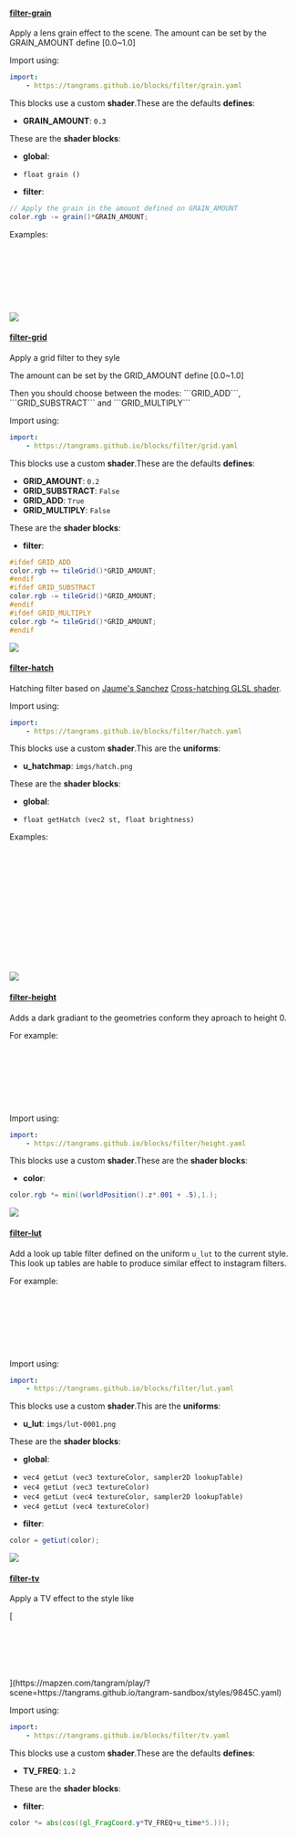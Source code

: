 

#### [filter-grain](https://github.com/tangrams/blocks/blob/gh-pages/filter/grain.yaml)

Apply a lens grain effect to the scene.
The amount can be set by the GRAIN_AMOUNT define [0.0~1.0]



Import using:

```yaml
import:
    - https://tangrams.github.io/blocks/filter/grain.yaml
```


This blocks use a custom **shader**.These are the defaults **defines**:
 - **GRAIN_AMOUNT**: ```0.3```

These are the **shader blocks**:

- **global**:
 + `float grain () `
- **filter**:

```glsl
// Apply the grain in the amount defined on GRAIN_AMOUNT
color.rgb -= grain()*GRAIN_AMOUNT;

```



Examples:
<a href="https://mapzen.com/tangram/play/?scene=https://tangrams.github.io/tangram-sandbox/styles/grain.yaml&lines=29" target="_blank">
<div style="background-image: url(https://tangrams.github.io/tangram-sandbox/styles/grain.png); width: 100%; height: 100px; background-position: center center;"></div>
</a>

![](https://mapzen.com/common/styleguide/images/divider/compass-red.png)


#### [filter-grid](https://github.com/tangrams/blocks/blob/gh-pages/filter/grid.yaml)

Apply a grid filter to they syle
<p>The amount can be set by the GRID_AMOUNT define [0.0~1.0]</p>
<p>Then you should choose between the modes: ```GRID_ADD```, ```GRID_SUBSTRACT``` and ```GRID_MULTIPLY```</p>



Import using:

```yaml
import:
    - https://tangrams.github.io/blocks/filter/grid.yaml
```


This blocks use a custom **shader**.These are the defaults **defines**:
 - **GRID_AMOUNT**: ```0.2```
 - **GRID_SUBSTRACT**: ```False```
 - **GRID_ADD**: ```True```
 - **GRID_MULTIPLY**: ```False```

These are the **shader blocks**:

- **filter**:

```glsl
#ifdef GRID_ADD
color.rgb += tileGrid()*GRID_AMOUNT;
#endif
#ifdef GRID_SUBSTRACT
color.rgb -= tileGrid()*GRID_AMOUNT;
#endif
#ifdef GRID_MULTIPLY
color.rgb *= tileGrid()*GRID_AMOUNT;
#endif

```



![](https://mapzen.com/common/styleguide/images/divider/compass-red.png)


#### [filter-hatch](https://github.com/tangrams/blocks/blob/gh-pages/filter/hatch.yaml)

Hatching filter based on [Jaume's Sanchez](https://twitter.com/thespite?lang=en) [Cross-hatching GLSL shader](https://www.clicktorelease.com/code/cross-hatching/).



Import using:

```yaml
import:
    - https://tangrams.github.io/blocks/filter/hatch.yaml
```


This blocks use a custom **shader**.This are the **uniforms**:
 - **u_hatchmap**: ```imgs/hatch.png```

These are the **shader blocks**:

- **global**:
 + `float getHatch (vec2 st, float brightness) `

Examples:
<a href="https://mapzen.com/tangram/play/?scene=https://tangrams.github.io/tangram-sandbox/styles/crosshatch.yaml&lines=111" target="_blank">
<div style="background-image: url(https://tangrams.github.io/tangram-sandbox/styles/crosshatch.png); width: 100%; height: 100px; background-position: center center;"></div>
</a>
<a href="https://mapzen.com/tangram/play/?scene=https://tangrams.github.io/tangram-sandbox/styles/pericoli.yaml&lines=157" target="_blank">
<div style="background-image: url(https://tangrams.github.io/tangram-sandbox/styles/pericoli.png); width: 100%; height: 100px; background-position: center center;"></div>
</a>

![](https://mapzen.com/common/styleguide/images/divider/compass-red.png)


#### [filter-height](https://github.com/tangrams/blocks/blob/gh-pages/filter/height.yaml)

Adds a dark gradiant to the geometries conform they aproach to height 0. <p>For example:</p>
[ <div style="background-image: url(http://tangrams.github.io/tangram-sandbox/styles/default.png); width: 100%; height: 100px; background-position: center center;"></div> ](https://mapzen.com/tangram/play/?scene=https://tangrams.github.io/tangram-sandbox/styles/default.yaml)



Import using:

```yaml
import:
    - https://tangrams.github.io/blocks/filter/height.yaml
```


This blocks use a custom **shader**.These are the **shader blocks**:

- **color**:

```glsl
color.rgb *= min((worldPosition().z*.001 + .5),1.);
```



![](https://mapzen.com/common/styleguide/images/divider/compass-red.png)


#### [filter-lut](https://github.com/tangrams/blocks/blob/gh-pages/filter/lut.yaml)

Add a look up table filter defined on the uniform ```u_lut``` to the current style. This look up tables are hable to produce similar effect to instagram filters. <p>For example:</p>
[ <div style="background-image: url(http://tangrams.github.io/tangram-sandbox/styles/sandbox-lut.png); width: 100%; height: 100px; background-position: center center;"></div> ](https://mapzen.com/tangram/play/?scene=https://tangrams.github.io/tangram-sandbox/styles/sandbox-lut.yaml)



Import using:

```yaml
import:
    - https://tangrams.github.io/blocks/filter/lut.yaml
```


This blocks use a custom **shader**.This are the **uniforms**:
 - **u_lut**: ```imgs/lut-0001.png```

These are the **shader blocks**:

- **global**:
 + `vec4 getLut (vec3 textureColor, sampler2D lookupTable) `
 + `vec4 getLut (vec3 textureColor) `
 + `vec4 getLut (vec4 textureColor, sampler2D lookupTable) `
 + `vec4 getLut (vec4 textureColor) `
- **filter**:

```glsl
color = getLut(color);
```



![](https://mapzen.com/common/styleguide/images/divider/compass-red.png)


#### [filter-tv](https://github.com/tangrams/blocks/blob/gh-pages/filter/tv.yaml)

<p>Apply a TV effect to the style like</p>
[ <div style="background-image: url(http://tangrams.github.io/tangram-sandbox/styles/9845C.png); width: 100%; height: 100px; background-position: center center;"></div> ](https://mapzen.com/tangram/play/?scene=https://tangrams.github.io/tangram-sandbox/styles/9845C.yaml)



Import using:

```yaml
import:
    - https://tangrams.github.io/blocks/filter/tv.yaml
```


This blocks use a custom **shader**.These are the defaults **defines**:
 - **TV_FREQ**: ```1.2```

These are the **shader blocks**:

- **filter**:

```glsl
color *= abs(cos((gl_FragCoord.y*TV_FREQ+u_time*5.)));

```


